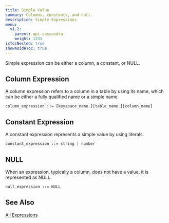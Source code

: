 ```yaml
---
title: Simple Value
summary: Columns, constants, and null.
description: Simple Expressions
menu:
  v1.2:
    parent: api-cassandra
    weight: 1331
isTocNested: true
showAsideToc: true
---
```


Simple expression can be either a column, a constant, or NULL.

## Column Expression
A column expression refers to a column in a table by using its name, which can be either a fully qualified name or a simple name.  
```
column_expression ::= [keyspace_name.][table_name.][column_name]
```

## Constant Expression

A constant expression represents a simple value by using literals.  
```
constant_expression ::= string | number
```

## NULL

When an expression, typically a column, does not have a value, it is represented as NULL.  
```
null_expression ::= NULL
```

## See Also
[All Expressions](..#expressions)
